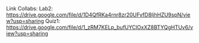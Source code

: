 Link Collabs:
Lab2: https://drive.google.com/file/d/1D4QfRKa4rnr8zr20UFyfD8IjhHZU9spN/view?usp=sharing
Quiz1: https://drive.google.com/file/d/1_zRM7KELp_bufUYClOxXZ8BTYQgHTUv6/view?usp=sharing
